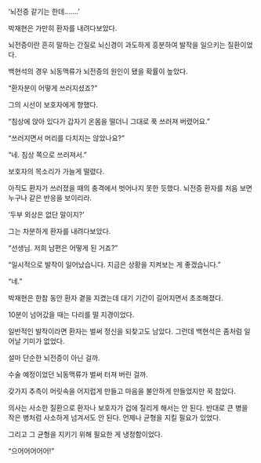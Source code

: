 ‘뇌전증 같기는 한데…….’

박재현은 가만히 환자를 내려다보았다.

뇌전증이란 흔히 말하는 간질로 뇌신경이 과도하게 흥분하여 발작을 일으키는 질환이었다.

백현석의 경우 뇌동맥류가 뇌전증의 원인이 됐을 확률이 높았다.

“환자분이 어떻게 쓰러지셨죠?”

그의 시선이 보호자에게 향했다.

“침상에 앉아 있다가 갑자기 온몸을 떨더니 그대로 푹 쓰러져 버렸어요.”

“쓰러지면서 머리를 다치지는 않았나요?”

“네. 침상 쪽으로 쓰러져서.”

보호자의 목소리가 가늘게 떨렸다.

아직도 환자가 쓰러졌을 때의 충격에서 벗어나지 못한 듯했다. 뇌전증 환자를 처음 보면 누구나 같은 반응을 보이리라.

‘두부 외상은 없단 말이지?’

그는 차분하게 환자를 내려다보았다.

“선생님. 저희 남편은 어떻게 된 거죠?”

“일시적으로 발작이 일어났습니다. 지금은 상황을 지켜보는 게 좋겠습니다.”

“네.”

박재현은 한참 동안 환자 곁을 지켰는데 대기 기간이 길어지면서 초조해졌다.

10분이 넘어갔을 때는 다리를 떨 지경이었다.

일반적인 발작이라면 환자는 벌써 정신을 되찾고도 남았다. 그런데 백현석은 좀처럼 일어날 기미가 없었다.

설마 단순한 뇌전증이 아닌 걸까.

수술 예정이었던 뇌동맥류가 벌써 터져 버린 걸까.

갖가지 추측이 머릿속을 어지럽게 만들고 마음을 불안하게 만들었지만 꾹 참았다.

의사는 사소한 질환으로 환자나 보호자가 겁에 질리게 해서는 안 된다. 반대로 큰 병을 작은 병처럼 사소하게 넘겨서도 안 된다. 언제나 균형을 지킬 필요가 있었다.

그리고 그 균형을 지키기 위해 필요한 게 냉정함이었다.

“으어어어어어!”